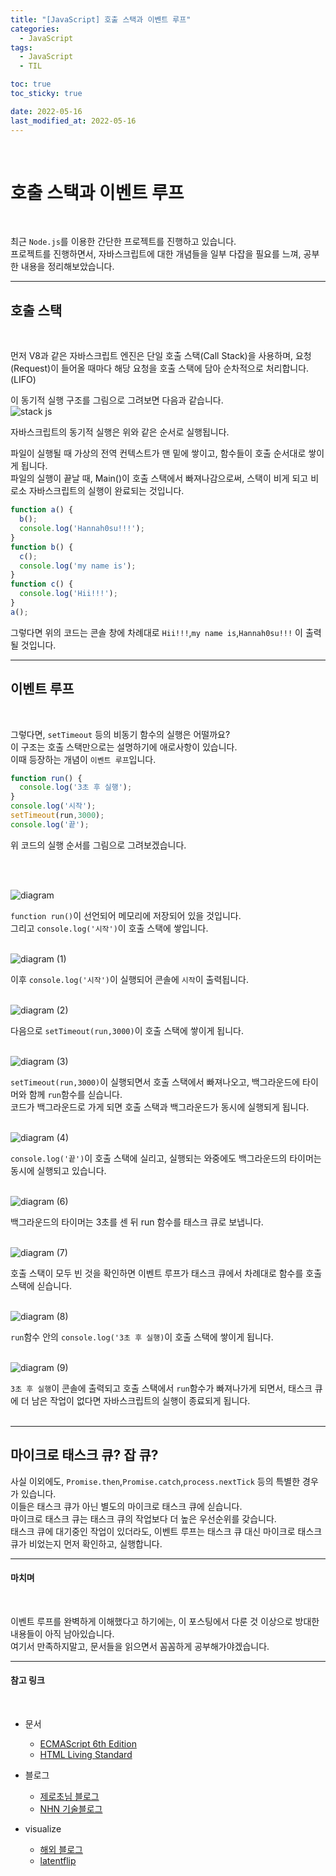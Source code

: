 ```yaml
---
title: "[JavaScript] 호출 스택과 이벤트 루프"
categories:
  - JavaScript
tags:
  - JavaScript
  - TIL

toc: true
toc_sticky: true

date: 2022-05-16
last_modified_at: 2022-05-16
---
```


<br>

# **호출 스택과 이벤트 루프**  
<br>

최근 ```Node.js```를 이용한 간단한 프로젝트를 진행하고 있습니다.  
프로젝트를 진행하면서, 자바스크립트에 대한 개념들을 일부 다잡을 필요를 느껴, 공부한 내용을 정리해보았습니다.  

---

## 호출 스택  
<br>

먼저 V8과 같은 자바스크립트 엔진은 단일 호출 스택(Call Stack)을 사용하며, 요청(Request)이 들어올 때마다 해당 요청을 호출 스택에 담아 순차적으로 처리합니다. (LIFO)  

이 동기적 실행 구조를 그림으로 그려보면 다음과 같습니다.    
![stack js](https://user-images.githubusercontent.com/83005178/168032826-36b94833-23be-46e3-a927-bd26193a2135.png)

자바스크립트의 동기적 실행은 위와 같은 순서로 실행됩니다.  

파일이 실행될 때 가상의 전역 컨텍스트가 맨 밑에 쌓이고, 함수들이 호출 순서대로 쌓이게 됩니다.  
파일의 실행이 끝날 때, Main()이 호출 스택에서 빠져나감으로써, 스택이 비게 되고 비로소 자바스크립트의 실행이 완료되는 것입니다.  


```javascript
function a() {
  b();
  console.log('Hannah0su!!!');
}
function b() {
  c();
  console.log('my name is');
}
function c() {
  console.log('Hii!!!');
}
a();
```  

그렇다면 위의 코드는 콘솔 창에 차례대로 `Hii!!!`,`my name is`,`Hannah0su!!!` 이 출력될 것입니다.

---
## 이벤트 루프  
<br>

그렇다면, `setTimeout` 등의 비동기 함수의 실행은 어떨까요?  
이 구조는 호출 스택만으로는 설명하기에 애로사항이 있습니다.  
이때 등장하는 개념이 `이벤트 루프`입니다.

```javascript
function run() {
  console.log('3초 후 실행');
}
console.log('시작');
setTimeout(run,3000);
console.log('끝');
```
위 코드의 실행 순서를 그림으로 그려보겠습니다.  

<br>
<br>

![diagram](https://user-images.githubusercontent.com/83005178/168576632-b7a7774d-1fce-4782-9b86-2f700d7c1149.jpg)

`function run()`이 선언되어 메모리에 저장되어 있을 것입니다.  
그리고 `console.log('시작')`이 호출 스택에 쌓입니다.  
<br>

![diagram (1)](https://user-images.githubusercontent.com/83005178/168576684-06936b7f-d4ff-46ee-9777-103d7849b0d6.jpg)  

이후 `console.log('시작')`이 실행되어 콘솔에 `시작`이 출력됩니다.  
<br>

![diagram (2)](https://user-images.githubusercontent.com/83005178/168576715-108a5252-896e-467a-986b-c3a492f2eebd.jpg)  

다음으로 `setTimeout(run,3000)`이 호출 스택에 쌓이게 됩니다.  
<br>

![diagram (3)](https://user-images.githubusercontent.com/83005178/168576742-0ef34f8d-cba5-4427-b0d3-292e1c86f9da.jpg)  

`setTimeout(run,3000)`이 실행되면서 호출 스택에서 빠져나오고, 백그라운드에 타이머와 함께 `run`함수를 싣습니다.  
코드가 백그라운드로 가게 되면 호출 스택과 백그라운드가 동시에 실행되게 됩니다.  
<br>

![diagram (4)](https://user-images.githubusercontent.com/83005178/168576766-0ca05896-c85b-4575-90a5-734285c2bfd8.jpg)  

`console.log('끝')`이 호출 스택에 실리고, 실행되는 와중에도 백그라운드의 타이머는 동시에 실행되고 있습니다.  
<br>

![diagram (6)](https://user-images.githubusercontent.com/83005178/168576818-fdb28419-20e3-4f4b-a8f1-962719ca1445.jpg)  


백그라운드의 타이머는 3초를 센 뒤 run 함수를 태스크 큐로 보냅니다.  
<br>

![diagram (7)](https://user-images.githubusercontent.com/83005178/168576852-8a00aeb1-411b-4e3b-a7a4-1c0021d2dd0f.jpg)  

호출 스택이 모두 빈 것을 확인하면 이벤트 루프가 태스크 큐에서 차례대로 함수를 호출 스택에 싣습니다.  
<br>

![diagram (8)](https://user-images.githubusercontent.com/83005178/168576879-7ede2959-ecb1-49c3-8bef-bf6aba716661.jpg)  

`run`함수 안의 `console.log('3초 후 실행)`이 호출 스택에 쌓이게 됩니다.  
<br>

![diagram (9)](https://user-images.githubusercontent.com/83005178/168576913-fb15e085-4884-4bfb-9fba-e321df43a6b6.jpg)  

`3초 후 실행`이 콘솔에 출력되고 호출 스택에서 `run`함수가 빠져나가게 되면서, 태스크 큐에 더 남은 작업이 없다면 자바스크립트의 실행이 종료되게 됩니다.  
<br>

---

## 마이크로 태스크 큐? 잡 큐?

사실 이외에도, `Promise.then`,`Promise.catch`,`process.nextTick` 등의 특별한 경우가 있습니다.  
이들은 태스크 큐가 아닌 별도의 마이크로 태스크 큐에 싣습니다.  
마이크로 태스크 큐는 태스크 큐의 작업보다 더 높은 우선순위를 갖습니다.  
태스크 큐에 대기중인 작업이 있더라도, 이벤트 루프는 태스크 큐 대신 마이크로 태스크 큐가 비었는지 먼저 확인하고, 실행합니다.  

---
#### 마치며  
<br>

이벤트 루프를 완벽하게 이해했다고 하기에는, 이 포스팅에서 다룬 것 이상으로 방대한 내용들이 아직 남아있습니다.  
여기서 만족하지말고, 문서들을 읽으면서 꼼꼼하게 공부해가야겠습니다.  


---
#### 참고 링크  
<br>

- 문서
  - [ECMAScript 6th Edition](https://www.ecma-international.org/ecma-262/6.0/index.html)  
  - [HTML Living Standard](https://html.spec.whatwg.org/)  
- 블로그 
  - [제로초님 블로그](https://www.zerocho.com/category/JavaScript/post/597f34bbb428530018e8e6e2)  
  - [NHN 기술블로그](https://meetup.toast.com/posts/89)  

- visualize
  - [해외 블로그](https://dev.to/lydiahallie/javascript-visualized-event-loop-3dif)  
  - [latentflip](http://latentflip.com/loupe/?code=JC5vbignYnV0dG9uJywgJ2NsaWNrJywgZnVuY3Rpb24gb25DbGljaygpIHsKICAgIHNldFRpbWVvdXQoZnVuY3Rpb24gdGltZXIoKSB7CiAgICAgICAgY29uc29sZS5sb2coJ1lvdSBjbGlja2VkIHRoZSBidXR0b24hJyk7ICAgIAogICAgfSwgMjAwMCk7Cn0pOwoKY29uc29sZS5sb2coIkhpISIpOwoKc2V0VGltZW91dChmdW5jdGlvbiB0aW1lb3V0KCkgewogICAgY29uc29sZS5sb2coIkNsaWNrIHRoZSBidXR0b24hIik7Cn0sIDUwMDApOwoKY29uc29sZS5sb2coIldlbGNvbWUgdG8gbG91cGUuIik7!!!PGJ1dHRvbj5DbGljayBtZSE8L2J1dHRvbj4%3D)  

